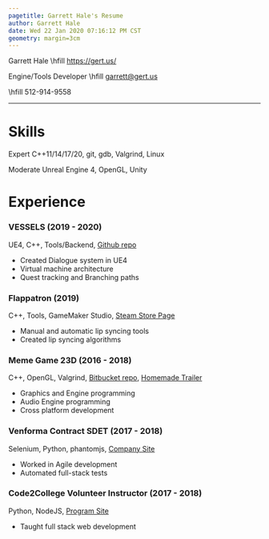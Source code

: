 ```yaml
---
pagetitle: Garrett Hale's Resume
author: Garrett Hale
date: Wed 22 Jan 2020 07:16:12 PM CST
geometry: margin=3cm
---
```


Garrett Hale \hfill https://gert.us/

Engine/Tools Developer \hfill garrett@gert.us

\hfill 512-914-9558

---

# Skills

Expert C++11/14/17/20, git, gdb, Valgrind, Linux

Moderate Unreal Engine 4, OpenGL, Unity

# Experience

### VESSELS (2019 - 2020)

UE4, C++, Tools/Backend, [Github repo](https://github.com/Gertkeno/airlock)
<!--- [steam or itch page here](https://example.com)-->

- Created Dialogue system in UE4
- Virtual machine architecture
- Quest tracking and Branching paths

### Flappatron (2019)

C++, Tools, GameMaker Studio, [Steam Store Page](https://store.steampowered.com/app/1009750/Flappatron/)

- Manual and automatic lip syncing tools
- Created lip syncing algorithms

### Meme Game 23D (2016 - 2018)

C++, OpenGL, Valgrind, [Bitbucket repo](https://bitbucket.org/Gertkeno/meme-game-23d),
[Homemade Trailer](https://youtu.be/p9rINCeBq4s)

- Graphics and Engine programming
- Audio Engine programming
- Cross platform development

### Venforma Contract SDET (2017 - 2018)

Selenium, Python, phantomjs, [Company Site](http://www.venforma.com/)

- Worked in Agile development
- Automated full-stack tests

### Code2College Volunteer Instructor (2017 - 2018)

Python, NodeJS, [Program Site](https://code2college.org/)

- Taught full stack web development

<!-- # References

- Chris Morrow, Fellow instructor at Code2College, <cmmorrow@gmail.com>
- Stephen Riesenberger, Game Designer, <stv2049@yahoo.com>-->

<!-- maybe include networking experience -->
<!-- fix your margins holy -->

<!-- vim: set spell: -->
<!-- vim: set cc=80: -->
